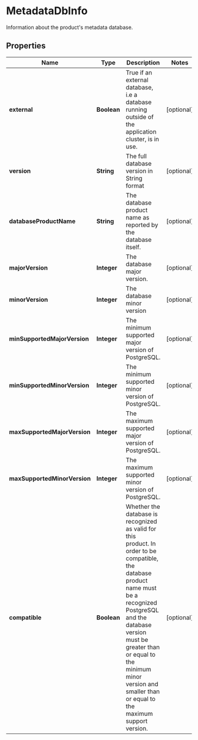 

# MetadataDbInfo

Information about the product's metadata database.

## Properties

| Name | Type | Description | Notes |
|------------ | ------------- | ------------- | -------------|
|**external** | **Boolean** | True if an external database, i.e a database running outside of the application cluster, is in use. |  [optional] |
|**version** | **String** | The full database version in String format |  [optional] |
|**databaseProductName** | **String** | The database product name as reported by the database itself. |  [optional] |
|**majorVersion** | **Integer** | The database major version. |  [optional] |
|**minorVersion** | **Integer** | The database minor version |  [optional] |
|**minSupportedMajorVersion** | **Integer** | The minimum supported major version of PostgreSQL. |  [optional] |
|**minSupportedMinorVersion** | **Integer** | The minimum supported minor version of PostgreSQL. |  [optional] |
|**maxSupportedMajorVersion** | **Integer** | The maximum supported major version of PostgreSQL. |  [optional] |
|**maxSupportedMinorVersion** | **Integer** | The maximum supported minor version of PostgreSQL. |  [optional] |
|**compatible** | **Boolean** | Whether the database is recognized as valid for this product. In order to be compatible, the database product name must be a recognized PostgreSQL and the database version must be greater than or equal to the minimum minor version and smaller than or equal to the maximum support version. |  [optional] |



